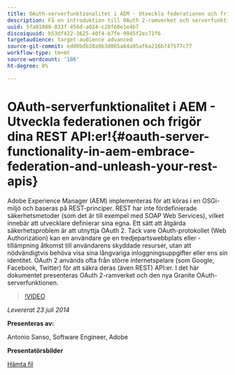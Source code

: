 ```yaml
---
title: OAuth-serverfunktionalitet i AEM - Utveckla federationen och frigör dina REST API:er!
description: Få en introduktion till OAuth 2-ramverket och serverfunktionen Granite OAuth. Adobe Experience Manager (AEM) implementeras för att köras i en OSGi-miljö och baseras på REST-principer.
uuid: 5fa01808-033f-456d-a024-c28f60e1e4b7
discoiquuid: b53df422-3625-40f4-b7fe-9945f2ec71f6
targetaudience: target-audience advanced
source-git-commit: edd0bdb28a9b3d065a64a95af6a216b747577c77
workflow-type: tm+mt
source-wordcount: '186'
ht-degree: 0%

---
```


# OAuth-serverfunktionalitet i AEM - Utveckla federationen och frigör dina REST API:er!{#oauth-server-functionality-in-aem-embrace-federation-and-unleash-your-rest-apis}

Adobe Experience Manager (AEM) implementeras för att köras i en OSGi-miljö och baseras på REST-principer. REST har inte fördefinierade säkerhetsmetoder (som det är till exempel med SOAP Web Services), vilket innebär att utvecklare definierar sina egna. Ett sätt att åtgärda säkerhetsproblem är att utnyttja OAuth 2. Tack vare OAuth-protokollet (Web Authorization) kan en användare ge en tredjepartswebbplats eller -tillämpning åtkomst till användarens skyddade resurser, utan att nödvändigtvis behöva visa sina långvariga inloggningsuppgifter eller ens sin identitet. OAuth 2 används ofta från större internetspelare (som Google, Facebook, Twitter) för att säkra deras (även REST) API:er. I det här dokumentet presenteras OAuth 2-ramverket och den nya Granite OAuth-serverfunktionen.

>[!VIDEO](https://video.tv.adobe.com/v/19466/?quality=9)

*Levererat 23 juli 2014*

**Presenteras av:**

Antonio Sanso, Software Engineer, Adobe

**Presentatörsbilder**

[Hämta fil](assets/oauth-server-functionality-in-aem-7-23-14.pdf)
<!--
[Get back to the Overview](https://helpx.adobe.com/experience-manager/kt/eseminars/gems/aem-index.html)
-->
